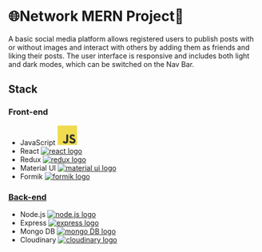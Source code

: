 # :globe_with_meridians:Network MERN Project:busts_in_silhouette:

A basic social media platform allows registered users to publish posts with or without images 
and interact with others by adding them as friends and liking their posts. The user interface 
is responsive and includes both light and dark modes, which can be switched on the Nav Bar.

## Stack

### Front-end
- JavaScript
  <a href="https://developer.mozilla.org/en-US/docs/Web/JavaScript" target="_blank"><img src="https://raw.githubusercontent.com/devicons/devicon/master/icons/javascript/javascript-original.svg" alt="javascript logo" width="40" height="40"/></a>
- React
  <a href="https://react.dev/" target="_blank"><img src="https://cdn.worldvectorlogo.com/logos/react-2.svg" alt="react logo" width="40" height="40"/></a>
- Redux
  <a href="https://redux.js.org/" target="_blank"><img src="https://cdn.worldvectorlogo.com/logos/redux.svg" alt="redux logo" width="40" height="40"/></a>
- Material UI <a href="https://mui.com/" target="_blank"><img src="https://static-00.iconduck.com/assets.00/material-ui-icon-2048x1626-on580ia9.png" alt="material ui logo" width="40" height="40"/></a>
- Formik <a href="https://formik.org/" target="_blank"><img src="https://static-00.iconduck.com/assets.00/formik-icon-1024x1024-deyd4zqw.png" alt="formik logo" width="40" height="40"/></a>

### [Back-end](https://github.com/GeryMarkury/network-server)
- Node.js <a href="https://nodejs.org/" target="_blank"><img src="https://logowik.com/content/uploads/images/nodejs-icon.jpg" alt="node.js logo" width="auto" height="40"/></a>
- Express <a href="https://expressjs.com/" target="_blank"><img src="https://www.svgrepo.com/show/330398/express.svg" alt="express logo" width="50" height="40"/></a>
- Mongo DB <a href="https://www.mongodb.com/" target="_blank"><img src="https://www.svgrepo.com/download/331488/mongodb.svg" alt="mongo DB logo" width="40" height="40"/></a>
- Cloudinary <a href="https://cloudinary.com/" target="_blank"><img src="https://cdn.worldvectorlogo.com/logos/cloudinary-2.svg" alt="cloudinary logo" width="70" height="40"/></a>

